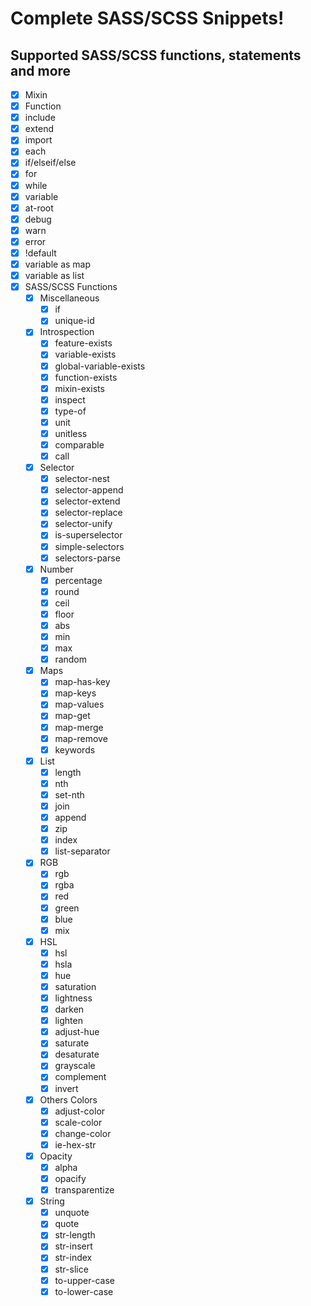 # Complete SASS/SCSS Snippets!

## Supported SASS/SCSS functions, statements and more

- [X] Mixin
- [X] Function
- [X] include
- [X] extend
- [X] import
- [X] each
- [X] if/elseif/else
- [X] for
- [X] while
- [X] variable
- [X] at-root
- [X] debug
- [X] warn
- [X] error
- [X] !default
- [X] variable as map
- [X] variable as list
- [X] SASS/SCSS Functions
	- [X] Miscellaneous
		- [X] if
		- [X] unique-id
	- [X] Introspection
		- [X] feature-exists
		- [X] variable-exists
		- [X] global-variable-exists
		- [X] function-exists
		- [X] mixin-exists
		- [X] inspect
		- [X] type-of
		- [X] unit
		- [X] unitless
		- [X] comparable
		- [X] call
	- [X] Selector 
		- [X] selector-nest
		- [X] selector-append
		- [X] selector-extend
		- [X] selector-replace
		- [X] selector-unify
		- [X] is-superselector
		- [X] simple-selectors
		- [X] selectors-parse
	- [X] Number
		- [X] percentage
		- [X] round
		- [X] ceil
		- [X] floor
		- [X] abs
		- [X] min
		- [X] max
		- [X] random
	- [X] Maps
		- [X] map-has-key
		- [X] map-keys
		- [X] map-values
		- [X] map-get
		- [X] map-merge
		- [X] map-remove
		- [X] keywords
	- [X] List
		- [X] length
		- [X] nth
		- [X] set-nth
		- [X] join
		- [X] append
		- [X] zip
		- [X] index
		- [X] list-separator
	- [X] RGB
		- [X] rgb
		- [X] rgba
		- [X] red
		- [X] green
		- [X] blue
		- [X] mix
	- [X] HSL
		- [X] hsl
		- [X] hsla
		- [X] hue
		- [X] saturation
		- [X] lightness
		- [X] darken
		- [X] lighten
		- [X] adjust-hue
		- [X] saturate
		- [X] desaturate
		- [X] grayscale
		- [X] complement
		- [X] invert
	- [X] Others Colors
		- [X] adjust-color
		- [X] scale-color
		- [X] change-color
		- [X] ie-hex-str
	- [X] Opacity
		- [X] alpha
		- [X] opacify
		- [X] transparentize
	- [X] String
		- [X] unquote
		- [X] quote
		- [X] str-length
		- [X] str-insert
		- [X] str-index
		- [X] str-slice
		- [X] to-upper-case
		- [X] to-lower-case